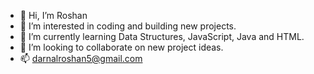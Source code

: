 - 👋 Hi, I’m Roshan
- 👀 I’m interested in coding and building new projects.
- 🌱 I’m currently learning Data Structures, JavaScript, Java and HTML.
- 💞️ I’m looking to collaborate on new project ideas.
- 📫 darnalroshan5@gmail.com

<!---
hack-d/hack-d is a ✨ special ✨ repository because its `README.md` (this file) appears on your GitHub profile.
You can click the Preview link to take a look at your changes.
--->
